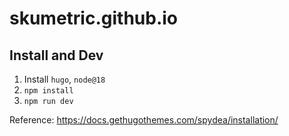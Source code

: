 # skumetric.github.io


## Install and Dev

1. Install `hugo`, `node@18`
2. `npm install`
3. `npm run dev`


Reference: https://docs.gethugothemes.com/spydea/installation/